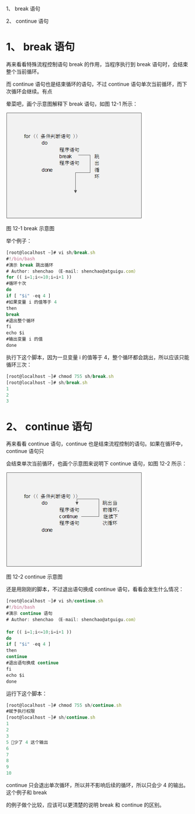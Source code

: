 

1、 break 语句


2、 continue 语句


# 1、 break 语句


再来看看特殊流程控制语句 break 的作用，当程序执行到 break 语句时，会结束整个当前循环。


而 continue 语句也是结束循环的语句，不过 continue 语句单次当前循环，而下次循环会继续。有点


晕菜吧，画个示意图解释下 break 语句，如图 12-1 所示：



![](images/WEBRESOURCEa84e8a109e7aa7aecbe2a48d54809449截图.png)




图 12-1 break 示意图


举个例子：





```javascript
[root@localhost ~]# vi sh/break.sh
#!/bin/bash
#演示 break 跳出循环
# Author: shenchao （E-mail: shenchao@atguigu.com）
for (( i=1;i<=10;i=i+1 ))
#循环十次
do
if [ "$i" -eq 4 ]
#如果变量 i 的值等于 4
then
break
#退出整个循环
fi
echo $i
#输出变量 i 的值
done
```

执行下这个脚本，因为一旦变量 i 的值等于 4，整个循环都会跳出，所以应该只能循环三次：


```javascript
[root@localhost ~]# chmod 755 sh/break.sh
[root@localhost ~]# sh/break.sh
1
2
3
```



# 2、 continue 语句


再来看看 continue 语句，continue 也是结束流程控制的语句。如果在循环中，continue 语句只


会结束单次当前循环，也画个示意图来说明下 continue 语句，如图 12-2 所示：



![](images/WEBRESOURCE3a56a3f82a08c9fb03e7009f7f49ead6截图.png)




图 12-2 continue 示意图


还是用刚刚的脚本，不过退出语句换成 continue 语句，看看会发生什么情况：


```javascript
[root@localhost ~]# vi sh/continue.sh
#!/bin/bash
#演示 continue 语句
# Author: shenchao （E-mail: shenchao@atguigu.com）

for (( i=1;i<=10;i=i+1 ))
do
if [ "$i" -eq 4 ]
then
continue
#退出语句换成 continue
fi
echo $i
done
```

运行下这个脚本：


```javascript
[root@localhost ~]# chmod 755 sh/continue.sh
#赋予执行权限
[root@localhost ~]# sh/continue.sh
1
2
3
5 少了 4 这个输出
6
7
8
9
10
```

continue 只会退出单次循环，所以并不影响后续的循环，所以只会少 4 的输出。这个例子和 break


的例子做个比较，应该可以更清楚的说明 break 和 continue 的区别。